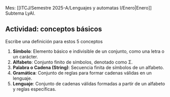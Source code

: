 Mes: [[ITCJ/Semestre 2025-A/Lenguajes y automatas I/Enero|Enero]]
Subtema LyAI.

## Actividad: conceptos básicos
Escribe una definición para estos 5 conceptos
1. **Símbolo**: Elemento básico e indivisible de un conjunto, como una letra o un carácter.
2. **Alfabeto**: Conjunto finito de símbolos, denotado como Σ.
3. **Palabra o Cadena (String)**: Secuencia finita de símbolos de un alfabeto.
4. **Gramática**: Conjunto de reglas para formar cadenas válidas en un lenguaje.
5. **Lenguaje**: Conjunto de cadenas válidas formadas a partir de un alfabeto y reglas específicas.